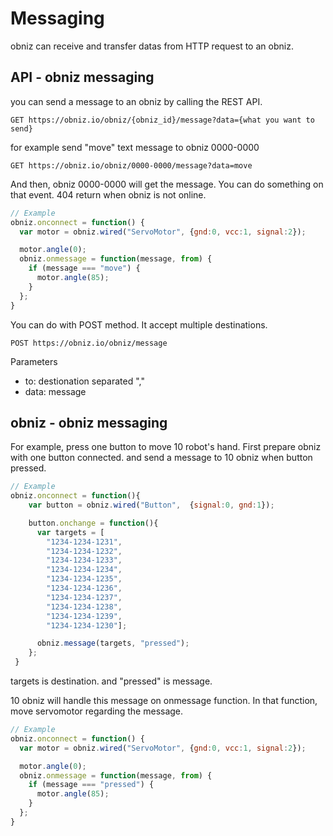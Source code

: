 # Messaging
obniz can receive and transfer datas from HTTP request to an obniz.



## API - obniz messaging
you can send a message to an obniz by calling the REST API.

```
GET https://obniz.io/obniz/{obniz_id}/message?data={what you want to send}
```

for example send "move" text message to obniz 0000-0000
```
GET https://obniz.io/obniz/0000-0000/message?data=move
```

And then, obniz 0000-0000 will get the message.
You can do something on that event.
404 return when obniz is not online.

```Javascript
// Example
obniz.onconnect = function() {
  var motor = obniz.wired("ServoMotor", {gnd:0, vcc:1, signal:2});

  motor.angle(0);
  obniz.onmessage = function(message, from) {
    if (message === "move") {
      motor.angle(85);
    }
  };
}
```

You can do with POST method. It accept multiple destinations.
```
POST https://obniz.io/obniz/message
```
Parameters

- to:  destionation separated "," 
- data: message

## obniz - obniz messaging
For example, press one button to move 10 robot's hand.
First prepare obniz with one button connected. and send a message to 10 obniz when button pressed.
```Javascript
// Example
obniz.onconnect = function(){
    var button = obniz.wired("Button",  {signal:0, gnd:1});

    button.onchange = function(){
      var targets = [
        "1234-1234-1231",
        "1234-1234-1232",
        "1234-1234-1233",
        "1234-1234-1234",
        "1234-1234-1235",
        "1234-1234-1236",
        "1234-1234-1237",
        "1234-1234-1238",
        "1234-1234-1239",
        "1234-1234-1230"];

      obniz.message(targets, "pressed");
    };
 }
```
targets is destination. and "pressed" is message.

10 obniz will handle this message on onmessage function. In that function, move servomotor regarding the message.
```Javascript
// Example
obniz.onconnect = function() {
  var motor = obniz.wired("ServoMotor", {gnd:0, vcc:1, signal:2});

  motor.angle(0);
  obniz.onmessage = function(message, from) {
    if (message === "pressed") {
      motor.angle(85);
    }
  };
}
```